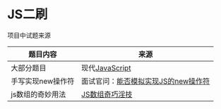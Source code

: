 # JS二刷

项目中试题来源

| 题目内容          | 来源                                                         |
| ----------------- | ------------------------------------------------------------ |
| 大部分题目        | 现代[JavaScript](https://zh.javascript.info/map-set)         |
| 手写实现new操作符 | 面试官问：[能否模拟实现JS的new操作符](https://juejin.im/post/5bde7c926fb9a049f66b8b52) |
| js数组的奇妙用法  | [JS数组奇巧淫技](https://juejin.im/post/5d71fff5f265da03e4678328#heading-1) |

